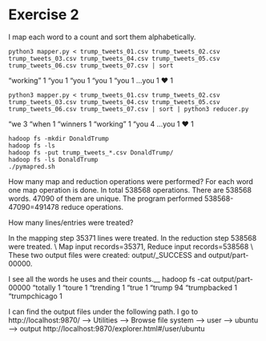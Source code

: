 # Exercise 2
I map each word to a count and sort them alphabetically.
```
python3 mapper.py < trump_tweets_01.csv trump_tweets_02.csv trump_tweets_03.csv trump_tweets_04.csv trump_tweets_05.csv trump_tweets_06.csv trump_tweets_07.csv | sort
```

“working”	1
“you	1
“you	1
“you	1
“you	1
…you	1
❤️	1

```
python3 mapper.py < trump_tweets_01.csv trump_tweets_02.csv trump_tweets_03.csv trump_tweets_04.csv trump_tweets_05.csv trump_tweets_06.csv trump_tweets_07.csv | sort | python3 reducer.py
```

“we	3
“when	1
“winners	1
“working”	1
“you	4
…you	1
❤️	1

```
hadoop fs -mkdir DonaldTrump
hadoop fs -ls
hadoop fs -put trump_tweets_*.csv DonaldTrump/
hadoop fs -ls DonaldTrump
./pymapred.sh
```

How many map and reduction operations were performed?
For each word one map operation is done. In total 538568 operations. There are 538568 words. 47090 of them are unique. The program performed 538568-47090=491478 reduce operations.

How many lines/entries were treated?

In the mapping step 35371 lines were treated. In the reduction step 538568 were treated. \\
Map input records=35371, Reduce input records=538568 \\
These two output files were created: output/_SUCCESS and output/part-00000.

I see all the words he uses and their counts.__
hadoop fs -cat output/part-00000
“totally	1
“toure	1
“trending	1
“true	1
“trump	94
“trumpbacked	1
“trumpchicago	1

I can find the output files under the following path.
I go to http://localhost:9870/ --> Utilities --> Browse file system --> user --> ubuntu --> output
http://localhost:9870/explorer.html#/user/ubuntu
